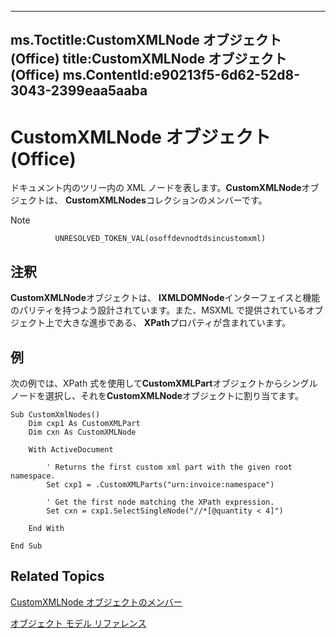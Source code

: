 

---
ms.Toctitle:CustomXMLNode オブジェクト (Office)
title:CustomXMLNode オブジェクト (Office)
ms.ContentId:e90213f5-6d62-52d8-3043-2399eaa5aaba
---
# CustomXMLNode オブジェクト (Office)




ドキュメント内のツリー内の XML ノードを表します。**CustomXMLNode**オブジェクトは、 **CustomXMLNodes**コレクションのメンバーです。

>[!NOTE]
>
              UNRESOLVED_TOKEN_VAL(osoffdevnodtdsincustomxml)
            





## 注釈
**CustomXMLNode**オブジェクトは、 **IXMLDOMNode**インターフェイスと機能のパリティを持つよう設計されています。また、MSXML で提供されているオブジェクト上で大きな進歩である、 **XPath**プロパティが含まれています。



## 例
次の例では、XPath 式を使用して**CustomXMLPart**オブジェクトからシングル ノードを選択し、それを**CustomXMLNode**オブジェクトに割り当てます。

```vba
Sub CustomXmlNodes()  
    Dim cxp1 As CustomXMLPart 
    Dim cxn As CustomXMLNode 
 
    With ActiveDocument 
 
        ' Returns the first custom xml part with the given root namespace. 
        Set cxp1 = .CustomXMLParts("urn:invoice:namespace")  
         
        ' Get the first node matching the XPath expression.                              
        Set cxn = cxp1.SelectSingleNode("//*[@quantity < 4]") 
                 
    End With 
     
End Sub
```




## Related Topics

[CustomXMLNode オブジェクトのメンバー](fbf957c8-40b8-2f75-fcc8-db0ed6e18438.md)

[オブジェクト モデル リファレンス](499c789a-aba2-0fad-649a-0ea964cd3b5e.md)




